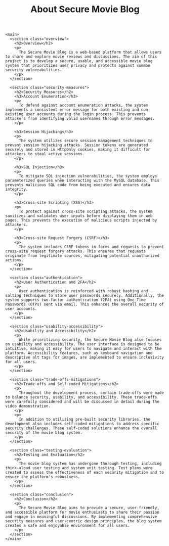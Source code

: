 

<!DOCTYPE html>
<html lang="en">
<head>
  <meta charset="UTF-8">
  <meta name="viewport" content="width=device-width, initial-scale=1.0">
  <title>About Secure Movie Blog</title>
  <link rel="stylesheet" href="/styles/css/about.css">
</head>
<body>
  <!-- Include the navigation bar -->
  <!-- The server or build system will replace this with the content of navbar.html -->
  <!-- #include file="navbar.html" -->

  <div class="about-container">
    <header>
      <h1 class="site-name">About Secure Movie Blog</h1>
    </header>

    <main>
      <section class="overview">
        <h2>Overview</h2>
        <p>
          The Secure Movie Blog is a web-based platform that allows users to share and explore movie reviews and discussions. The aim of this project is to develop a secure, usable, and accessible movie blog system that prioritizes user privacy and protects against common security vulnerabilities.
        </p>
      </section>

      <section class="security-measures">
        <h2>Security Measures</h2>
        <h3>Account Enumeration</h3>
        <p>
          To defend against account enumeration attacks, the system implements a consistent error message for both existing and non-existing user accounts during the login process. This prevents attackers from identifying valid usernames through error messages.
        </p>

        <h3>Session Hijacking</h3>
        <p>
          The system utilizes secure session management techniques to prevent session hijacking attacks. Session tokens are generated securely and stored in HttpOnly cookies, making it difficult for attackers to steal active sessions.
        </p>

        <h3>SQL Injection</h3>
        <p>
          To mitigate SQL injection vulnerabilities, the system employs parameterized queries when interacting with the MySQL database. This prevents malicious SQL code from being executed and ensures data integrity.
        </p>

        <h3>Cross-site Scripting (XSS)</h3>
        <p>
          To protect against cross-site scripting attacks, the system sanitizes and validates user inputs before displaying them in web pages. This prevents the execution of malicious scripts injected by attackers.
        </p>

        <h3>Cross-site Request Forgery (CSRF)</h3>
        <p>
          The system includes CSRF tokens in forms and requests to prevent cross-site request forgery attacks. This ensures that requests originate from legitimate sources, mitigating potential unauthorized actions.
        </p>
      </section>

      <section class="authentication">
        <h2>User Authentication and 2FA</h2>
        <p>
          User authentication is reinforced with robust hashing and salting techniques to store user passwords securely. Additionally, the system supports two-factor authentication (2FA) using One-Time Passwords (OTPs) sent via email. This enhances the overall security of user accounts.
        </p>
      </section>

      <section class="usability-accessibility">
        <h2>Usability and Accessibility</h2>
        <p>
          While prioritizing security, the Secure Movie Blog also focuses on usability and accessibility. The user interface is designed to be intuitive, making it easy for users to navigate and interact with the platform. Accessibility features, such as keyboard navigation and descriptive alt tags for images, are implemented to ensure inclusivity for all users.
        </p>
      </section>

      <section class="trade-offs-mitigations">
        <h2>Trade-offs and Self-coded Mitigations</h2>
        <p>
          Throughout the development process, certain trade-offs were made to balance security, usability, and accessibility. These trade-offs were carefully considered and will be discussed in detail during the video demonstration.
        </p>
        <p>
          In addition to utilizing pre-built security libraries, the development also includes self-coded mitigations to address specific security challenges. These self-coded solutions enhance the overall security of the movie blog system.
        </p>
      </section>

      <section class="testing-evaluation">
        <h2>Testing and Evaluation</h2>
        <p>
          The movie blog system has undergone thorough testing, including think-aloud user testing and system unit testing. Test plans were created to assess the effectiveness of each security mitigation and to ensure the platform's robustness.
        </p>
      </section>

      <section class="conclusion">
        <h2>Conclusion</h2>
        <p>
          The Secure Movie Blog aims to provide a secure, user-friendly, and accessible platform for movie enthusiasts to share their passion and engage in meaningful discussions. By implementing comprehensive security measures and user-centric design principles, the blog system creates a safe and enjoyable environment for all users.
        </p>
      </section>
    </main>
  </div>

  <footer>
    <!-- Footer elements -->
  </footer>
</body>
</html>
